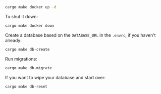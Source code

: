 ```sh
cargo make docker up -d
```

To shut it down:

```sh
cargo make docker down
```

Create a database based on the `DATABASE_URL` in the `.envrc`, if you haven't already:

```sh
cargo make db-create
```

Run migrations:

```sh
cargo make db-migrate
```

If you want to wipe your database and start over:

```sh
cargo make db-reset
```